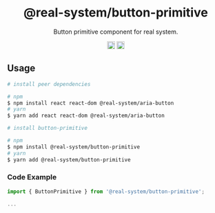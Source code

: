 <h1 align="center">@real-system/button-primitive</h1>
<p align="center">Button primitive component for real system.</p>
<p align="center">
<a href="https://www.npmjs.com/package/@real-system/button-primitive"><img src="https://badgen.net/npm/v/@real-system/button-primitive?label=&icon=npm&color=blue" alt="npm version" height="18"/></a>
<a href="https://www.npmjs.com/package/@real-system/button-primitive"><img src="https://badgen.net/bundlephobia/min/@real-system/button-primitive" alt="minified size" height="18"/></a>
</p>

## Usage

```bash
# install peer dependencies

# npm
$ npm install react react-dom @real-system/aria-button
# yarn
$ yarn add react react-dom @real-system/aria-button

# install button-primitive

# npm
$ npm install @real-system/button-primitive
# yarn
$ yarn add @real-system/button-primitive
```

### Code Example

```javascript
import { ButtonPrimitive } from '@real-system/button-primitive';

...

```
